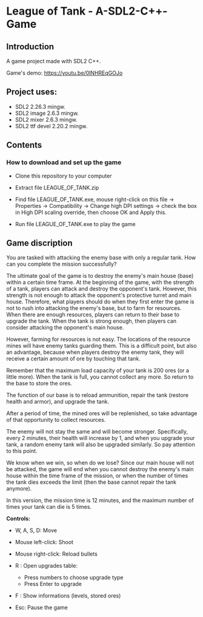 # League of Tank - A-SDL2-C++-Game

## Introduction

A game project made with SDL2 C++.

Game's demo: https://youtu.be/0lNHREqGOJo

## Project uses:
- SDL2 2.26.3 mingw.
- SDL2 image 2.6.3 mingw.
- SDL2 mixer 2.6.3 mingw.
- SDL2 ttf devel 2.20.2 mingw.

## Contents

### How to download and set up the game

- Clone this repository to your computer

- Extract file LEAGUE_OF_TANK.zip

- Find file LEAGUE_OF_TANK.exe, mouse right-click on this file -> Properties -> Compatibility 
  -> Change high DPI settings -> check the box in High DPI scaling override, 
  then choose OK and Apply this.

- Run file LEAGUE_OF_TANK.exe to play the game

## Game discription

You are tasked with attacking the enemy base with only a regular tank. How can you complete the mission successfully?

The ultimate goal of the game is to destroy the enemy's main house (base) within a certain time frame. At the beginning of the game, with the strength of a tank, players can attack and destroy the opponent's tank. However, this strength is not enough to attack the opponent's protective turret and main house. Therefore, what players should do when they first enter the game is not to rush into attacking the enemy's base, but to farm for resources. When there are enough resources, players can return to their base to upgrade the tank. When the tank is strong enough, then players can consider attacking the opponent's main house.

However, farming for resources is not easy. The locations of the resource mines will have enemy tanks guarding them. This is a difficult point, but also an advantage, because when players destroy the enemy tank, they will receive a certain amount of ore by touching that tank.

Remember that the maximum load capacity of your tank is 200 ores (or a little more). When the tank is full, you cannot collect any more. So return to the base to store the ores.

The function of our base is to reload ammunition, repair the tank (restore health and armor), and upgrade the tank.

After a period of time, the mined ores will be replenished, so take advantage of that opportunity to collect resources.

The enemy will not stay the same and will become stronger. Specifically, every 2 minutes, their health will increase by 1, and when you upgrade your tank, a random enemy tank will also be upgraded similarly. So pay attention to this point.

We know when we win, so when do we lose? Since our main house will not be attacked, the game will end when you cannot destroy the enemy's main house within the time frame of the mission, or when the number of times the tank dies exceeds the limit (then the base cannot repair the tank anymore).

In this version, the mission time is 12 minutes, and the maximum number of times your tank can die is 5 times.

**Controls:**

- W, A, S, D: Move

- Mouse left-click: Shoot

- Mouse right-click: Reload bullets

- R : Open upgrades table:
  + Press numbers to choose upgrade type
  + Press Enter to upgrade

- F : Show informations (levels, stored ores)

- Esc: Pause the game
